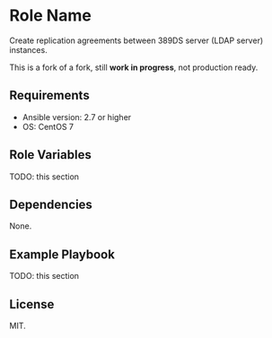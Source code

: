 Role Name
=========

Create replication agreements between 389DS server (LDAP server) instances.

This is a fork of a fork, still **work in progress**, not production ready.

Requirements
------------

- Ansible version: 2.7 or higher
- OS: CentOS 7

Role Variables
--------------

TODO: this section

Dependencies
------------

None.

Example Playbook
----------------

TODO: this section

License
-------

MIT.
